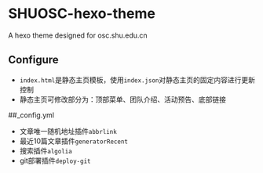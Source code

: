 # SHUOSC-hexo-theme

A hexo theme  designed for osc.shu.edu.cn

## Configure
- `index.html`是静态主页模板，使用`index.json`对静态主页的固定内容进行更新控制
- 静态主页可修改部分为：顶部菜单、团队介绍、活动预告、底部链接

##_config.yml
- 文章唯一随机地址插件`abbrlink`
- 最近10篇文章插件`generatorRecent`
- 搜索插件`algolia`
- git部署插件`deploy-git`